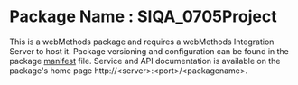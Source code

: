 # Package Name : SIQA_0705Project
This is a webMethods package and requires a webMethods Integration Server to host it. Package versioning and configuration can be found in the package [manifest](./SIQA_0705Project/manifest.v3) file. Service and API documentation is available on the package's home page http://&lt;server&gt;:&lt;port&gt;/&lt;packagename>.